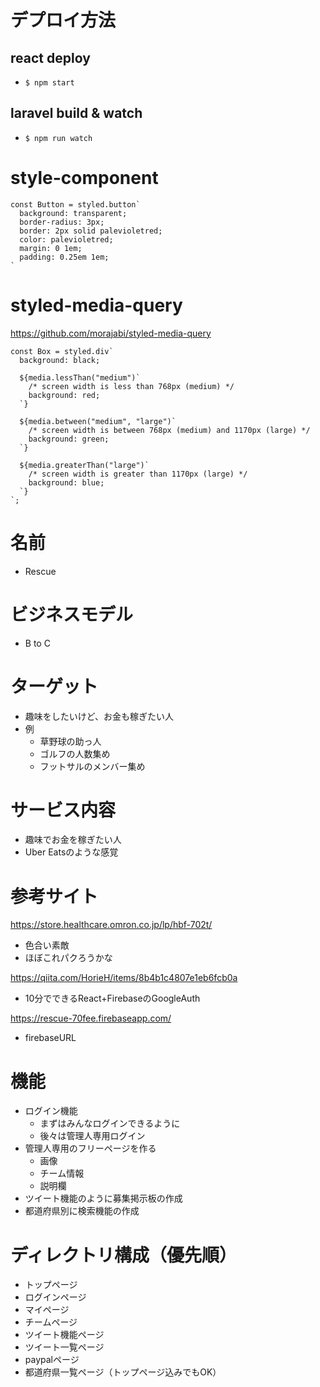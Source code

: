 # デプロイ方法
## react deploy
- `$ npm start`

## laravel build & watch
- `$ npm run watch`

# style-component
```
const Button = styled.button`
  background: transparent;
  border-radius: 3px;
  border: 2px solid palevioletred;
  color: palevioletred;
  margin: 0 1em;
  padding: 0.25em 1em;
`
```

# styled-media-query
https://github.com/morajabi/styled-media-query

```
const Box = styled.div`
  background: black;

  ${media.lessThan("medium")`
    /* screen width is less than 768px (medium) */
    background: red;
  `}

  ${media.between("medium", "large")`
    /* screen width is between 768px (medium) and 1170px (large) */
    background: green;
  `}

  ${media.greaterThan("large")`
    /* screen width is greater than 1170px (large) */
    background: blue;
  `}
`;
```



# 名前
- Rescue

# ビジネスモデル
- B to C

# ターゲット
- 趣味をしたいけど、お金も稼ぎたい人
- 例
    - 草野球の助っ人
    - ゴルフの人数集め
    - フットサルのメンバー集め

# サービス内容
- 趣味でお金を稼ぎたい人
- Uber Eatsのような感覚

# 参考サイト
https://store.healthcare.omron.co.jp/lp/hbf-702t/
- 色合い素敵
- ほぼこれパクろうかな

https://qiita.com/HorieH/items/8b4b1c4807e1eb6fcb0a
- 10分でできるReact+FirebaseのGoogleAuth

https://rescue-70fee.firebaseapp.com/
- firebaseURL



# 機能
- ログイン機能
    - まずはみんなログインできるように
    - 後々は管理人専用ログイン
- 管理人専用のフリーページを作る
    - 画像
    - チーム情報
    - 説明欄
- ツイート機能のように募集掲示板の作成
- 都道府県別に検索機能の作成

# ディレクトリ構成（優先順）
- トップページ
- ログインページ
- マイページ
- チームページ
- ツイート機能ページ
- ツイート一覧ページ
- paypalページ
- 都道府県一覧ページ（トップページ込みでもOK）
